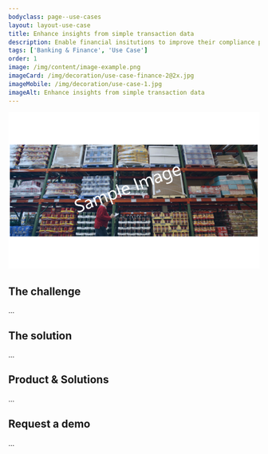 ```yaml
---
bodyclass: page--use-cases
layout: layout-use-case
title: Enhance insights from simple transaction data
description: Enable financial insitutions to improve their compliance process by enriching transaction data with supplementary metadata and insights.
tags: ['Banking & Finance', 'Use Case']
order: 1
image: /img/content/image-example.png
imageCard: /img/decoration/use-case-finance-2@2x.jpg
imageMobile: /img/decoration/use-case-1.jpg
imageAlt: Enhance insights from simple transaction data
---
```

![Enhance insights from simple transaction data](/img/sample-usecase.png)

## The challenge

...

## The solution

...

## Product & Solutions

...

## Request a demo

...
